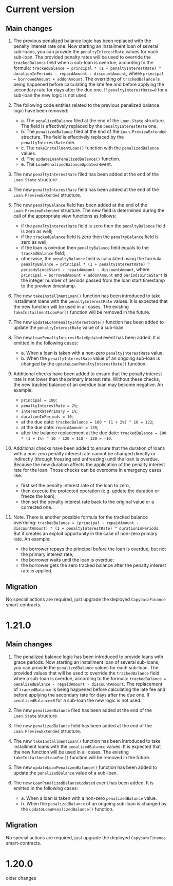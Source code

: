 # Current version

## Main changes

1. The previous penalized balance logic has been replaced with the penalty interest rate one.
   Now starting an installment loan of several sub-loans, you can provide the `penaltyInterestRate` values for each sub-loan. 
   The provided penalty rates will be used to override the `trackedBalance` field when a sub-loan is overdue,
   according to the formula: `trackedBalance = principal * (1 + penaltyInterestRate) ^ durationInPeriods - repaidAmount - discountAmount`, where `principal = borrowedAmount + addonAmount`.
   The overriding of `trackedBalance` is being happened before calculating the late fee and before applying 
   the secondary rate for days after the due one. If `penaltyInterestRate=0` for a sub-loan the new logic is not used.

2. The following code entities related to the previous penalized balance logic have been removed:
    * a. The `penalizedBalance` filed at the end of the `Loan.State` structure. The field is effectively replaced by the `penaltyInterestRate` one.
    * b. The `penalizedBalance` filed at the end of the `Loan.PreviewExtended` structure. The field is effectively replaced by the `penaltyInterestRate` one.
    * c. The `takeInstallmentLoan()` function with the `penalizedBalance` values.
    * d. The `updateLoanPenalizedBalance()` function.
    * e. The `LoanPenalizedBalanceUpdated` event.

3. The new `penaltyInterestRate` filed has been added at the end of the `Loan.State` structure.

4. The new `penaltyInterestRate` field has been added at the end of the `Loan.PreviewExtended` structure.

5. The new `penaltyBalance` field has been added at the end of the `Loan.PreviewExtended` structure.
   The new field is determined during the call of the appropriate view functions as follows:
    * if the `penaltyInterestRate` field is zero then the `penaltyBalance` field is zero as well;
    * if the `trackedBalance` field is zero then the `penaltyBalance` field is zero as well;
    * if the loan is overdue then `penaltyBalance` field equals to the `trackedBalance` field;
    * otherwise, the `penaltyBalance` field is calculated using the formula: `penaltyBalance = principal * (1 + penaltyInterestRate) ^ periodsSinceStart - repaidAmount - discountAmount`, where `principal = borrowedAmount + addonAmount` and `periodsSinceStart` is the integer number of periods passed from the loan start timestamp to the preview timestamp.

6. The new `takeInstallmentLoan()` function has been introduced to take installment loans with the `penaltyInterestRate` values.
   It is expected that the new function will be used in all cases.
   The existing `takeInstallmentLoanFor()` function will be removed in the future.

7. The new `updateLoanPenaltyInterestRate()` function has been added to update the `penaltyInterestRate`  value of a sub-loan.

8. The new `LoanPenaltyInterestRateUpdated` event has been added. It is emitted in the following cases:
    * a. When a loan is taken with a non-zero `penaltyInterestRate` value.
    * b. When the `penaltyInterestRate` value of an ongoing sub-loan is changed by the `updateLoanPenaltyInterestRate()` function.

9. Additional checks have been added to ensure that the penalty interest rate is not lower than the primary interest rate. 
   Without these checks, the new tracked balance of an overdue loan may become negative. An example:
    * `principal = 100`;
    * `penaltyInterestRate = 2%`;
    * `interestRatePrimary = 1%`;
    * `durationInPeriods = 10`;
    * at the due date: `trackedBalance = 100 * (1 + 2%) ^ 10 = 122`;
    * at the due date: `repaidAmount = 120`;
    * after the balance replacement at the due date: `trackedBalance = 100 * (1 + 1%) ^ 10 - 120 = 110 - 120 = -10`.

10. Additional checks have been added to ensure that the duration of loans with a non-zero penalty interest rate cannot be changed directly or indirectly (through freezing and unfreezing) until the loan is overdue.
    Because the new duration affects the application of the penalty interest rate for the loan.
    Those checks can be overcome in emergency cases like:
    * first set the penalty interest rate of the loan to zero,
    * then execute the protected operation (e.g. update the duration or freeze the loan),
    * then set the penalty interest rate back to the original value or a corrected one.

11. Note. There is another possible formula for the tracked balance overriding: `trackedBalance = (principal - repaidAmount - discountAmount) * (1 + penaltyInterestRate) ^ durationInPeriods`.
    But it creates an exploit opportunity in the case of non-zero primary rate. An example:
    * the borrower repays the principal before the loan is overdue, but not the primary interest rate;
    * the borrower waits until the loan is overdue;
    * the borrower gets the zero tracked balance after the penalty interest rate is applied.

## Migration

No special actions are required, just upgrade the deployed `CapybaraFinance` smart-contracts.

# 1.21.0

## Main changes

1. The penalized balance logic has been introduced to provide loans with grace periods. Now starting an installment loan of several sub-loans, you can provide the `penalizedBalance` values for each sub-loan. The provided values that will be used to override the `trackedBalance` field when a sub-loan is overdue, according to the formula: `trackedBalance = penalizedBalance - repaidAmount - discountAmount`. The replacement of `trackedBalance` is being happened before calculating the late fee and before applying the secondary rate for days after the due one. If `penalizedBalance=0` for a sub-loan the new logic is not used.

2. The new `penalizedBalance` filed has been added at the end of the `Loan.State` structure.

3. The new `penalizedBalance` field has been added at the end of the `Loan.PreviewExtended` structure.

4. The new `takeInstallmentLoan()` function has been introduced to take installment loans with the `penalizedBalance` values. It is expected that the new function will be used in all cases. The existing `takeInstallmentLoanFor()` function will be removed in the future.

5. The new `updateLoanPenalizedBalance()` function has been added to update the `penalizedBalance`  value of a sub-loan.

6. The new `LoanPenalizedBalanceUpdated` event has been added. It is emitted in the following cases:
    * a. When a loan is taken with a non-zero `penalizedBalance` value.
    * b. When the `penalizedBalance` of an ongoing sub-loan is changed by the `updateLoanPenalizedBalance()` function.

## Migration

No special actions are required, just upgrade the deployed `CapybaraFinance` smart-contracts.

# 1.20.0

older changes
